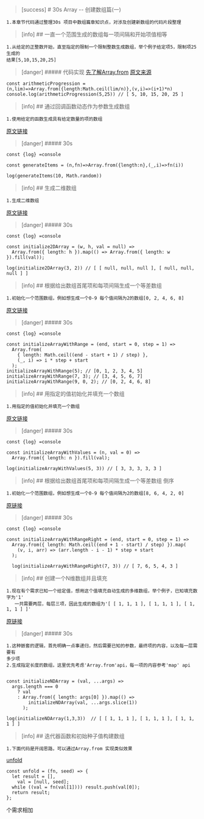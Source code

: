 >[success] # 30s Array -- 创建数组篇(一)
~~~
1.本章节代码通过整理30s 项目中数组篇章知识点，对涉及创建新数组的代码片段整理
~~~ 
>[info] ## 一直一个范围生成的数组每一项间隔和开始项值相等
~~~
1.从给定的正整数开始，直至指定的限制一个限制整数生成数组，举个例子给定项5，限制项25 生成的
结果[5,10,15,20,25]
~~~
>[danger] ##### 代码实现
[先了解Array.from](https://www.kancloud.cn/cyyspring/more/1328936)
[原文来源](https://www.30secondsofcode.org/js/s/arithmetic-progression)
~~~
const arithmeticProgression = (n,lim)=>Array.from({length:Math.ceil(lim/n)},(v,i)=>(i+1)*n)
console.log(arithmeticProgression(5,25)) // [ 5, 10, 15, 20, 25 ]
~~~

>[info] ## 通过回调函数动态作为参数生成数组
~~~
1.使用给定的函数生成具有给定数量的项的数组
~~~
[原文链接](https://www.30secondsofcode.org/js/s/generate-items)
>[danger] ##### 30s
~~~
const {log} =console

const generateItems = (n,fn)=>Array.from({length:n},(_,i)=>fn(i))

log(generateItems(10, Math.random))
~~~
>[info] ## 生成二维数组
~~~
1.生成二维数组
~~~
[原文链接](https://www.30secondsofcode.org/js/s/initialize2-d-array)
>[danger] ##### 30s
~~~
const {log} =console

const initialize2DArray = (w, h, val = null) =>
  Array.from({ length: h }).map(() => Array.from({ length: w }).fill(val));

log(initialize2DArray(3, 2)) // [ [ null, null, null ], [ null, null, null ] ]
~~~
>[info] ## 根据给出数组首尾项和每项间隔生成一个等差数组
~~~
1.初始化一个范围数组，例如想生成一个0-9 每个值间隔为2的数组[0, 2, 4, 6, 8]
~~~
[原文链接](https://www.30secondsofcode.org/js/s/initialize-array-with-range)
>[danger] ##### 30s
~~~
const {log} =console

const initializeArrayWithRange = (end, start = 0, step = 1) =>
  Array.from(
    { length: Math.ceil((end - start + 1) / step) },
    (_, i) => i * step + start
  );
initializeArrayWithRange(5); // [0, 1, 2, 3, 4, 5]
initializeArrayWithRange(7, 3); // [3, 4, 5, 6, 7]
initializeArrayWithRange(9, 0, 2); // [0, 2, 4, 6, 8]
~~~
>[info] ## 用指定的值初始化并填充一个数组
~~~
1.用指定的值初始化并填充一个数组
~~~
[原文链接](https://www.30secondsofcode.org/js/s/initialize-array-with-values)
>[danger] ##### 30s
~~~
const {log} =console

const initializeArrayWithValues = (n, val = 0) =>
  Array.from({ length: n }).fill(val);

log(initializeArrayWithValues(5, 3)) // [ 3, 3, 3, 3, 3 ]
~~~

>[info] ## 根据给出数组首尾项和每项间隔生成一个等差数组 倒序
~~~
1.初始化一个范围数组，例如想生成一个0-9 每个值间隔为2的数组[8, 6, 4, 2, 0]
~~~
[原链接](https://www.30secondsofcode.org/js/s/initialize-array-with-range-right)
>[danger] ##### 30s
~~~
const {log} =console

const initializeArrayWithRangeRight = (end, start = 0, step = 1) =>
  Array.from({ length: Math.ceil((end + 1 - start) / step) }).map(
    (v, i, arr) => (arr.length - i - 1) * step + start
  );

  log(initializeArrayWithRangeRight(7, 3)) // [ 7, 6, 5, 4, 3 ]
~~~
>[info] ## 创建一个N维数组并且填充
~~~
1.现在有个需求已知一个给定值，想用这个值填充自动生成的多维数组，举个例子，已知填充数字为'1'
   一共需要两层，每层三项，因此生成的数组为'[ [ 1, 1, 1 ], [ 1, 1, 1 ], [ 1, 1, 1 ] ]'
~~~
[原链接]([https://www.30secondsofcode.org/js/s/initialize-nd-array](https://www.30secondsofcode.org/js/s/initialize-nd-array))
>[danger] ##### 30s
~~~
1.这种嵌套的逻辑，首先明确一点事递归，然后需要已知的参数，最终项的内容，以及每一层需要有
多少项
2.生成指定长度的数组，这里优先考虑'Array.from'api，每一项的内容参考'map' api
~~~
~~~

const initializeNDArray = (val, ...args) =>
  args.length === 0
    ? val
    : Array.from({ length: args[0] }).map(() =>
        initializeNDArray(val, ...args.slice(1))
      );

log(initializeNDArray(1,3,3))  // [ [ 1, 1, 1 ], [ 1, 1, 1 ], [ 1, 1, 1 ] ]
~~~
>[info] ## 迭代器函数和初始种子值构建数组
~~~
1.下面代码是开阔思路，可以通过Array.from 实现类似效果
~~~
[unfold](https://www.30secondsofcode.org/js/s/unfold)
~~~
const unfold = (fn, seed) => {
  let result = [],
    val = [null, seed];
  while ((val = fn(val[1]))) result.push(val[0]);
  return result;
};

~~~
个需求相加
~~~